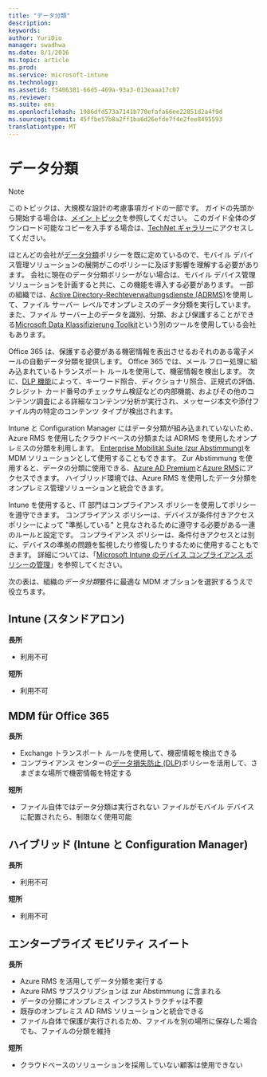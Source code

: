 ```yaml
---
title: "データ分類"
description: 
keywords: 
author: YuriDio
manager: swadhwa
ms.date: 8/1/2016
ms.topic: article
ms.prod: 
ms.service: microsoft-intune
ms.technology: 
ms.assetid: f3486381-66d5-469a-93a3-013eaaa17c07
ms.reviewer: 
ms.suite: ems
ms.openlocfilehash: 1986dfd573a7141b770efafa66ee22851d2a4f9d
ms.sourcegitcommit: 45ffbe57b8a2ff1ba6d26efde7f4e2fee8495593
translationtype: MT
---
```

# <a name=""></a>データ分類

>[!NOTE]
>このトピックは、大規模な設計の考慮事項ガイドの一部です。 ガイドの先頭から開始する場合は、[メイン トピック](mdm-design-considerations-guide.md)を参照してください。 このガイド全体のダウンロード可能なコピーを入手する場合は、[TechNet ギャラリー](https://gallery.technet.microsoft.com/Mobile-Device-Management-7d401582)にアクセスしてください。

ほとんどの会社が[データ分類](http://blogs.microsoft.com/cybertrust/2014/01/28/the-importance-of-data-classification/)ポリシーを既に定めているので、モバイル デバイス管理ソリューションの展開がこのポリシーに及ぼす影響を理解する必要があります。 会社に現在のデータ分類ポリシーがない場合は、モバイル デバイス管理ソリューションを計画すると共に、この機能を導入する必要があります。 一部の組織では、[Active Directory-Rechteverwaltungsdienste (ADRMS)](https://technet.microsoft.com/windowsserver/dd448611.aspx)を使用して、ファイル サーバー レベルでオンプレミスのデータ分類を実行しています。 また、ファイル サーバー上のデータを識別、分類、および保護することができる[Microsoft Data Klassifizierung Toolkit](http://www.microsoft.com/download/details.aspx?id=27123)という別のツールを使用している会社もあります。 

Office 365 は、保護する必要がある機密情報を表出させるおそれのある電子メールの自動データ分類を提供します。 Office 365 では、メール フロー処理に組み込まれているトランスポート ルールを使用して、機密情報を検出します。 次に、[DLP 機能](http://blogs.office.com/2013/10/28/office-365-compliance-controls-data-loss-prevention/)によって、キーワード照合、ディクショナリ照合、正規式の評価、クレジット カード番号のチェックサム検証などの内部機能、およびその他のコンテンツ調査による詳細なコンテンツ分析が実行され、メッセージ本文や添付ファイル内の特定のコンテンツ タイプが検出されます。 

Intune と Configuration Manager にはデータ分類が組み込まれていないため、Azure RMS を使用したクラウドベースの分類または ADRMS を使用したオンプレミスの分類を利用します。             [Enterprise Mobilität Suite (zur Abstimmung)](http://www.microsoft.com/server-cloud/enterprise-mobility/overview.aspx)を MDM ソリューションとして使用することもできます。 Zur Abstimmung を使用すると、データの分類に使用できる、[Azure AD Premium](https://msdn.microsoft.com/library/azure/dn532272.aspx)と[Azure RMS](https://technet.microsoft.com/library/jj585026.aspx)にアクセスできます。 ハイブリッド環境では、Azure RMS を使用したデータ分類をオンプレミス管理ソリューションと統合できます。 

Intune を使用すると、IT 部門はコンプライアンス ポリシーを使用してポリシーを遵守できます。 コンプライアンス ポリシーは、デバイスが条件付きアクセス ポリシーによって "準拠している" と見なされるために遵守する必要がある一連のルールと設定です。 コンプライアンス ポリシーは、条件付きアクセスとは別に、デバイスの準拠の問題を監視したり修復したりするために使用することもできます。 詳細については、「[Microsoft Intune のデバイス コンプライアンス ポリシーの管理](/intune/deploy-use/introduction-to-device-compliance-policies-in-microsoft-intune)」を参照してください。

次の表は、組織の*データ分類*要件に最適な MDM オプションを選択するうえで役立ちます。

## <a name="intune-"></a>Intune (スタンドアロン)

**長所**

- 利用不可

**短所**

- 利用不可

## <a name="mdm-for-office-365"></a>MDM für Office 365

**長所**

- Exchange トランスポート ルールを使用して、機密情報を検出できる
- コンプライアンス センターの[データ損失防止 (DLP)](https://technet.microsoft.com/library/ms.o365.cc.DLPLandingPage.aspx)ポリシーを活用して、さまざまな場所で機密情報を特定する

**短所**

- ファイル自体ではデータ分類は実行されない ファイルがモバイル デバイスに配置されたら、制限なく使用可能

## <a name="-intune-configmgr"></a>ハイブリッド (Intune と Configuration Manager)

**長所**

- 利用不可

**短所**

- 利用不可

## <a name="-"></a>エンタープライズ モビリティ スイート

**長所**

- Azure RMS を活用してデータ分類を実行する
- Azure RMS サブスクリプションは zur Abstimmung に含まれる
- データの分類にオンプレミス インフラストラクチャは不要
- 既存のオンプレミス AD RMS ソリューションと統合できる
- ファイル自体で保護が実行されるため、ファイルを別の場所に保存した場合でも、ファイルの分類を維持

**短所**

- クラウドベースのソリューションを採用していない顧客は使用できない
